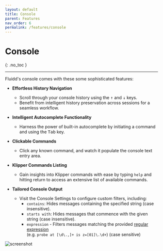 ```yaml
---
layout: default
title: Console
parent: Features
nav_order: 6
permalink: /features/console
---
```


# Console
{: .no_toc }

---

Fluidd's console comes with these some sophisticated features:

- **Effortless History Navigation**  
  - Scroll through your console history using the <kbd>&uarr;</kbd> and
    <kbd>&darr;</kbd> keys.
  - Benefit from intelligent history preservation across sessions for a
    seamless workflow.

- **Intelligent Autocomplete Functionality**  
  - Harness the power of built-in autocomplete by initiating a command and
    using the <kbd>Tab</kbd> key.

- **Clickable Commands**
  - Click any known command, and watch it populate the console text entry area.

- **Klipper Commands Listing**
  - Gain insights into Klipper commands with ease by typing `help` and hitting
    return to access an extensive list of available commands.

- **Tailored Console Output**
  - Visit the Console Settings to configure custom filters, including:
    - `contains`: Hides messages containing the specified string (case
      insensitive).
    - `starts with`: Hides messages that commence with the given string (case
      insensitive).
    - `expression` - Filters messages matching the provided [regular expression](https://developer.mozilla.org/en-US/docs/Web/JavaScript/Reference/Global_Objects/RegExp)  
      (e.g. `probe at [\d\.,]+ is z=[01]\.\d+`) (case sensitive)

![screenshot](/assets/images/console.png)
